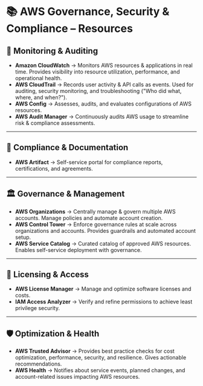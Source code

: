 # 📚 AWS Governance, Security & Compliance – Resources

## 🔎 Monitoring & Auditing
- **Amazon CloudWatch** → Monitors AWS resources & applications in real time. Provides visibility into resource utilization, performance, and operational health.  
- **AWS CloudTrail** → Records user activity & API calls as events. Used for auditing, security monitoring, and troubleshooting ("Who did what, where, and when?").  
- **AWS Config** → Assesses, audits, and evaluates configurations of AWS resources.  
- **AWS Audit Manager** → Continuously audits AWS usage to streamline risk & compliance assessments.  

---

## 📑 Compliance & Documentation
- **AWS Artifact** → Self-service portal for compliance reports, certifications, and agreements.  

---

## 🏛 Governance & Management
- **AWS Organizations** → Centrally manage & govern multiple AWS accounts. Manage policies and automate account creation.  
- **AWS Control Tower** → Enforce governance rules at scale across organizations and accounts. Provides guardrails and automated account setup.  
- **AWS Service Catalog** → Curated catalog of approved AWS resources. Enables self-service deployment with governance.  

---

## 🎫 Licensing & Access
- **AWS License Manager** → Manage and optimize software licenses and costs.  
- **IAM Access Analyzer** → Verify and refine permissions to achieve least privilege security.  

---

## 🛡 Optimization & Health
- **AWS Trusted Advisor** → Provides best practice checks for cost optimization, performance, security, and resilience. Gives actionable recommendations.  
- **AWS Health** → Notifies about service events, planned changes, and account-related issues impacting AWS resources.  
